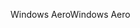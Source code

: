 <span data-ttu-id="087a9-101">Windows Aero</span><span class="sxs-lookup"><span data-stu-id="087a9-101">Windows Aero</span></span>